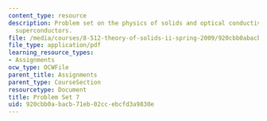```yaml
---
content_type: resource
description: Problem set on the physics of solids and optical conductivity of disordered
  superconductors.
file: /media/courses/8-512-theory-of-solids-ii-spring-2009/920cbb0abacb71eb02ccebcfd3a9830e_MIT8_512s09_pset07.pdf
file_type: application/pdf
learning_resource_types:
- Assignments
ocw_type: OCWFile
parent_title: Assignments
parent_type: CourseSection
resourcetype: Document
title: Problem Set 7
uid: 920cbb0a-bacb-71eb-02cc-ebcfd3a9830e
---
```

